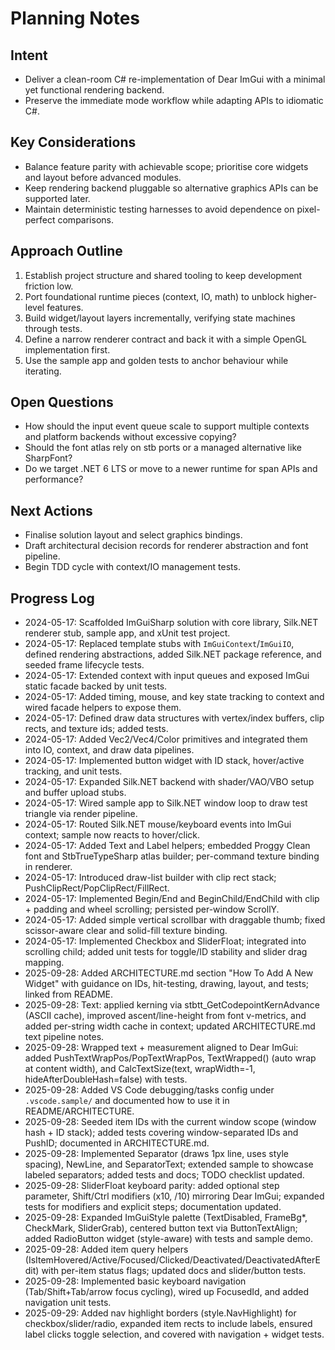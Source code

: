 # Planning Notes

## Intent
- Deliver a clean-room C# re-implementation of Dear ImGui with a minimal yet functional rendering backend.
- Preserve the immediate mode workflow while adapting APIs to idiomatic C#.

## Key Considerations
- Balance feature parity with achievable scope; prioritise core widgets and layout before advanced modules.
- Keep rendering backend pluggable so alternative graphics APIs can be supported later.
- Maintain deterministic testing harnesses to avoid dependence on pixel-perfect comparisons.

## Approach Outline
1. Establish project structure and shared tooling to keep development friction low.
2. Port foundational runtime pieces (context, IO, math) to unblock higher-level features.
3. Build widget/layout layers incrementally, verifying state machines through tests.
4. Define a narrow renderer contract and back it with a simple OpenGL implementation first.
5. Use the sample app and golden tests to anchor behaviour while iterating.

## Open Questions
- How should the input event queue scale to support multiple contexts and platform backends without excessive copying?
- Should the font atlas rely on stb ports or a managed alternative like SharpFont?
- Do we target .NET 6 LTS or move to a newer runtime for span APIs and performance?

## Next Actions
- Finalise solution layout and select graphics bindings.
- Draft architectural decision records for renderer abstraction and font pipeline.
- Begin TDD cycle with context/IO management tests.

## Progress Log
- 2024-05-17: Scaffolded ImGuiSharp solution with core library, Silk.NET renderer stub, sample app, and xUnit test project.
- 2024-05-17: Replaced template stubs with `ImGuiContext`/`ImGuiIO`, defined rendering abstractions, added Silk.NET package reference, and seeded frame lifecycle tests.
- 2024-05-17: Extended context with input queues and exposed ImGui static facade backed by unit tests.
- 2024-05-17: Added timing, mouse, and key state tracking to context and wired facade helpers to expose them.
- 2024-05-17: Defined draw data structures with vertex/index buffers, clip rects, and texture ids; added tests.
- 2024-05-17: Added Vec2/Vec4/Color primitives and integrated them into IO, context, and draw data pipelines.
- 2024-05-17: Implemented button widget with ID stack, hover/active tracking, and unit tests.
- 2024-05-17: Expanded Silk.NET backend with shader/VAO/VBO setup and buffer upload stubs.
- 2024-05-17: Wired sample app to Silk.NET window loop to draw test triangle via render pipeline.
- 2024-05-17: Routed Silk.NET mouse/keyboard events into ImGui context; sample now reacts to hover/click.
- 2024-05-17: Added Text and Label helpers; embedded Proggy Clean font and StbTrueTypeSharp atlas builder; per-command texture binding in renderer.
- 2024-05-17: Introduced draw-list builder with clip rect stack; PushClipRect/PopClipRect/FillRect.
- 2024-05-17: Implemented Begin/End and BeginChild/EndChild with clip + padding and wheel scrolling; persisted per-window ScrollY.
- 2024-05-17: Added simple vertical scrollbar with draggable thumb; fixed scissor-aware clear and solid-fill texture binding.
- 2024-05-17: Implemented Checkbox and SliderFloat; integrated into scrolling child; added unit tests for toggle/ID stability and slider drag mapping.
- 2025-09-28: Added ARCHITECTURE.md section "How To Add A New Widget" with guidance on IDs, hit-testing, drawing, layout, and tests; linked from README.
- 2025-09-28: Text: applied kerning via stbtt_GetCodepointKernAdvance (ASCII cache), improved ascent/line-height from font v-metrics, and added per-string width cache in context; updated ARCHITECTURE.md text pipeline notes.
- 2025-09-28: Wrapped text + measurement aligned to Dear ImGui: added PushTextWrapPos/PopTextWrapPos, TextWrapped() (auto wrap at content width), and CalcTextSize(text, wrapWidth=-1, hideAfterDoubleHash=false) with tests.
- 2025-09-28: Added VS Code debugging/tasks config under `.vscode.sample/` and documented how to use it in README/ARCHITECTURE.
- 2025-09-28: Seeded item IDs with the current window scope (window hash + ID stack); added tests covering window-separated IDs and PushID; documented in ARCHITECTURE.md.
- 2025-09-28: Implemented Separator (draws 1px line, uses style spacing), NewLine, and SeparatorText; extended sample to showcase labeled separators; added tests and docs; TODO checklist updated.
- 2025-09-28: SliderFloat keyboard parity: added optional step parameter, Shift/Ctrl modifiers (x10, /10) mirroring Dear ImGui; expanded tests for modifiers and explicit steps; documentation updated.
- 2025-09-28: Expanded ImGuiStyle palette (TextDisabled, FrameBg*, CheckMark, SliderGrab), centered button text via ButtonTextAlign; added RadioButton widget (style-aware) with tests and sample demo.
- 2025-09-28: Added item query helpers (IsItemHovered/Active/Focused/Clicked/Deactivated/DeactivatedAfterEdit) with per-item status flags; updated docs and slider/button tests.
- 2025-09-28: Implemented basic keyboard navigation (Tab/Shift+Tab/arrow focus cycling), wired up FocusedId, and added navigation unit tests.
- 2025-09-29: Added nav highlight borders (style.NavHighlight) for checkbox/slider/radio, expanded item rects to include labels, ensured label clicks toggle selection, and covered with navigation + widget tests.
